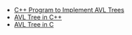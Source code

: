* [C++ Program to Implement AVL Trees ](http://www.sanfoundry.com/cpp-program-implement-avl-trees/)
* [AVL Tree in C++](https://gist.github.com/harish-r/097688ac7f48bcbadfa5)
* [AVL Tree in C](https://kukuruku.co/post/avl-trees/)

